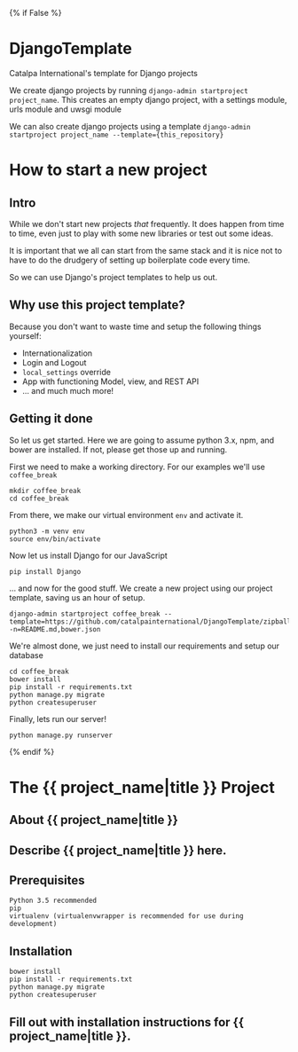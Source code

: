 {% if False %}

# DjangoTemplate

Catalpa International's template for Django projects

We create django projects by running `django-admin startproject project_name`.
This creates an empty django project, with a settings module, urls module and uwsgi module

We can also create django projects using a template `django-admin startproject project_name --template={this_repository}`

# How to start a new project

## Intro
While we don't start new projects _that_ frequently. It does happen from time to time, even just to play with some new libraries or test out some ideas.

It is important that we all can start from the same stack and it is nice not to have to do the drudgery of setting up boilerplate code every time. 

So we can use Django's project templates to help us out.

## Why use this project template?

Because you don't want to waste time and setup the following things yourself:

- Internationalization
- Login and Logout
- `local_settings` override
- App with functioning Model, view, and REST API
- ... and much much more!

## Getting it done

So let us get started. Here we are going to assume python 3.x, npm, and bower are installed.  If not, please get those up and running. 

First we need to make a working directory. For our examples we'll use `coffee_break`

    mkdir coffee_break
    cd coffee_break

From there, we make our virtual environment `env` and activate it.

    python3 -m venv env
    source env/bin/activate

Now let us install Django for our JavaScript

    pip install Django

... and now for the good stuff.  We create a new project using our project template, saving us an hour of setup.

    django-admin startproject coffee_break --template=https://github.com/catalpainternational/DjangoTemplate/zipball/master -n=README.md,bower.json

We're almost done, we just need to install our requirements and setup our database

    cd coffee_break
    bower install
    pip install -r requirements.txt
    python manage.py migrate
    python createsuperuser

Finally, lets run our server!

    python manage.py runserver

{% endif %}

# The {{ project_name|title }} Project

## About {{ project_name|title }}

## Describe {{ project_name|title }} here.

## Prerequisites

    Python 3.5 recommended
    pip
    virtualenv (virtualenvwrapper is recommended for use during development)

## Installation

    bower install
    pip install -r requirements.txt
    python manage.py migrate
    python createsuperuser

## Fill out with installation instructions for {{ project_name|title }}.

